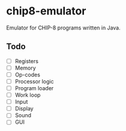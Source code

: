 # chip8-emulator
Emulator for CHIP-8 programs written in Java.
## Todo
- [ ] Registers
- [ ] Memory
- [ ] Op-codes
- [ ] Processor logic
- [ ] Program loader
- [ ] Work loop
- [ ] Input
- [ ] Display
- [ ] Sound
- [ ] GUI